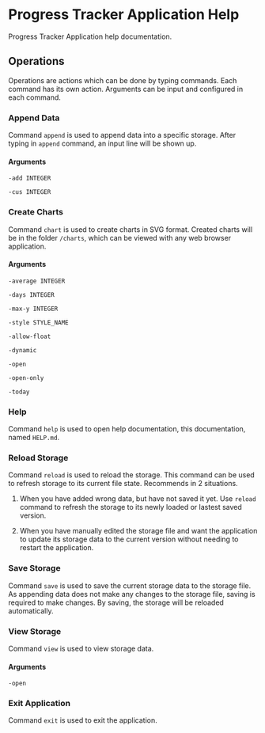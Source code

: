 # Progress Tracker Application Help
Progress Tracker Application help documentation.

## Operations

Operations are actions which can be done by typing commands. Each command has its own action. Arguments can be input and configured in each command.

### Append Data

Command `append` is used to append data into a specific storage. After typing in `append` command, an input line will be shown up.

#### Arguments

`-add INTEGER`

`-cus INTEGER`

### Create Charts

Command `chart` is used to create charts in SVG format. Created charts will be in the folder `/charts`, which can be viewed with any web browser application.

#### Arguments

`-average INTEGER`

`-days INTEGER`

`-max-y INTEGER`

`-style STYLE_NAME`

`-allow-float`

`-dynamic`

`-open`

`-open-only`

`-today`

### Help

Command `help` is used to open help documentation, this documentation, named `HELP.md`.

### Reload Storage

Command `reload` is used to reload the storage. This command can be used to refresh storage to its current file state. Recommends in 2 situations.

1. When you have added wrong data, but have not saved it yet. Use `reload` command to refresh the storage to its newly loaded or lastest saved version.

2. When you have manually edited the storage file and want the application to update its storage data to the current
version without needing to restart the application.

### Save Storage

Command `save` is used to save the current storage data to the storage file. As appending data does not make any changes to the storage file, saving is required to make changes. By saving, the storage will be reloaded automatically.

### View Storage

Command `view` is used to view storage data.

#### Arguments

`-open`

### Exit Application

Command `exit` is used to exit the application.
